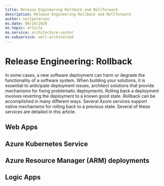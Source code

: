 ```yaml
---
title: Release Engineering Rollback and Rollforward 
description: Release Engineering Rollback and Rollforward 
author: neilpeterson
ms.date: 09/28/2020
ms.topic: article
ms.service: architecture-center
ms.subservice: well-architected
---
```


# Release Engineering: Rollback

In some cases, a new software deployment can harm or degrade the functionality of a software system. When building your solutions, it is essential to anticipate deployment issues, architect solutions that provide mechanisms for fixing problematic deployments. Rolling back a deployment involves reverting the deployment to a known good state. Rollback can be accomplished in many different ways. Several Azure services support native mechanisms for rolling back to a previous state. Several of these services are detailed in this article.

## Web Apps

## Azure Kubernetes Service

## Azure Resource Manager (ARM) deployments

## Logic Apps